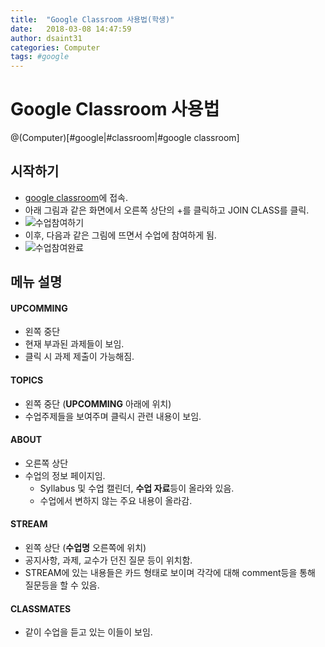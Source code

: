 ```yaml
---
title:  "Google Classroom 사용법(학생)"
date:   2018-03-08 14:47:59
author: dsaint31
categories: Computer
tags: #google
---
```

# Google Classroom 사용법
@(Computer)[#google|#classroom|#google classroom]

## 시작하기
* [google classroom](classroom.google.com)에 접속.
* 아래 그림과 같은 화면에서 오른쪽 상단의 +를 클릭하고 JOIN CLASS를 클릭.
* ![수업참여하기](https://docs.google.com/drawings/d/e/2PACX-1vSwVWUtJq54yTA6yXvpfJLZY0Lwc8M7-_h9QvI6RTqrRlkOL5v94DLdgPHEQ2D_5SPb6osGKGXJD2_Q/pub?w=806&h=496)
* 이후, 다음과 같은 그림에 뜨면서 수업에 참여하게 됨.
* ![수업참여완료](https://docs.google.com/drawings/d/e/2PACX-1vQ8WORr0cgDZLaUdbE5aVlgznDp4AZ8XKZEahx8Awu8wToSNauol-S5rzJSQyfYdwFpR-ywvI8cKGei/pub?w=530&h=660)


## 메뉴 설명
#### UPCOMMING
* 왼쪽 중단
* 현재 부과된 과제들이 보임.
* 클릭 시 과제 제출이 가능해짐.

#### TOPICS
* 왼쪽 중단 (**UPCOMMING** 아래에 위치)
* 수업주제들을 보여주며 클릭시 관련 내용이 보임.

#### ABOUT
* 오른쪽 상단
* 수업의 정보 페이지임.
  * Syllabus 및 수업 캘린더, **수업 자료**등이 올라와 있음.
  * 수업에서 변하지 않는 주요 내용이 올라감.

#### STREAM 
* 왼쪽 상단 (**수업명** 오른쪽에 위치)
* 공지사항, 과제, 교수가 던진 질문 등이 위치함.
* STREAM에 있는 내용들은 카드 형태로 보이며 각각에 대해 comment등을 통해 질문등을 할 수 있음.

#### CLASSMATES
* 같이 수업을 듣고 있는 이들이 보임.

